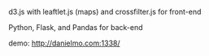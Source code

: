 d3.js with leaftlet.js (maps) and crossfilter.js for front-end

Python, Flask, and Pandas for back-end

demo: http://danielmo.com:1338/
